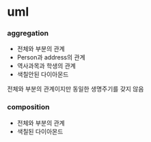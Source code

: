 # uml
### aggregation
- 전체와 부분의 관계
- Person과 address의 관계
- 역사과목과 학생의 관계
- 색칠안된 다이아몬드

전체와 부분의 관계이지만 동일한 생명주기를 갖지 않음


### composition
- 전체와 부분의 관계
- 색칠된 다이아몬드
